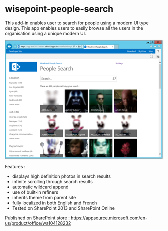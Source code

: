# wisepoint-people-search

This add-in enables user to search for people using a modern UI type design.
This app enables users to easily browse all the users in the organisation using a unique modern UI.

![preview](preview.png)

Features :

* displays high definition photos in search results
* infinite scrolling through search results
* automatic wildcard append
* use of built-in refiners
* inherits theme from parent site
* fully localized in both English and French
* Tested on SharePoint 2013 and SharePoint Online

Published on SharePoint store : https://appsource.microsoft.com/en-us/product/office/wa104128232